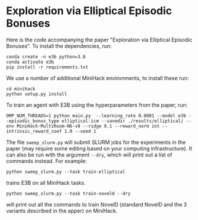 # Exploration via Elliptical Episodic Bonuses

Here is the code accompanying the paper "Exploration via Elliptical Episodic Bonuses". To install the dependencies, run:

```
conda create -n e3b python=3.8
conda activate e3b
pip install -r requirements.txt
```

We use a number of additional MiniHack environments, to install these run:

```
cd minihack
python setup.py install
```

To train an agent with E3B using the hyperparameters from the paper, run:

```
OMP_NUM_THREADS=1 python main.py  --learning_rate 0.0001 --model e3b --episodic_bonus_type elliptical-icm --savedir ./results/elliptical/ --env MiniHack-MultiRoom-N6-v0 --ridge 0.1 --reward_norm int --intrinsic_reward_coef 1.0 --seed 1
```

The file `sweep_slurm.py` will submit SLURM jobs for the experiments in the paper (may require some editing based on your computing infrastructure). It can also be run with the argument `--dry`, which will print out a list of commands instead. For example:

```
python sweep_slurm.py --task train-elliptical 
```

trains E3B on all MiniHack tasks.

```
python sweep_slurm.py --task train-noveld --dry
```

will print out all the commands to train NovelD (standard NovelD and the 3 variants described in the apper) on MiniHack.


